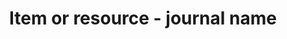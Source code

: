 ---
title: 'Item or resource - journal name'
field: 'is.journalName'
slug: 'resource-description-journal-name'
description: 'Journal full name in its original language'
required: False
policy: 'Free value. Single value only.'
---